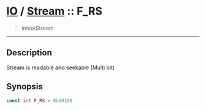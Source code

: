 # [IO](IO.md) / [Stream](IO-Stream.md) :: F_RS
 > im\io\Stream
____

## Description
Stream is readable and seekable (Multi bit)

## Synopsis
```php
const int F_RS = 0b10100
```
